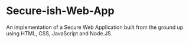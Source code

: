# Secure-ish-Web-App
An implementation of a Secure Web Application built from the ground up using HTML, CSS, JavaScript and Node.JS.
